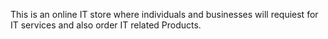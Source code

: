This is an online IT store where individuals and businesses will requiest for IT services and also order IT related Products.
